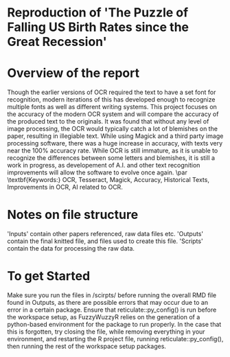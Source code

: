 # Reproduction of 'The Puzzle of Falling US Birth Rates since the Great Recession'
# Overview of the report
Though the earlier versions of OCR required the text to have a set font for recognition, modern iterations of this has developed enough to recognize multiple fonts as well as different writing systems. This project focuses on the accuracy of the modern OCR system and will compare the accuracy of the produced text to the originals. It was found that without any level of image processing, the OCR would typically catch a lot of blemishes on the paper, resulting in illegiable text. While using Magick and a third party image processing software, there was a huge increase in accuracy, with texts very near the 100% accuracy rate. While OCR is still immature, as it is unable to recognize the differences between some letters and blemishes, it is still a work in progress, as developement of A.I. and other text recognition improvements will allow the software to evolve once again.  \\par \\textbf{Keywords:} OCR, Tesseract, Magick, Accuracy, Historical Texts, Improvements in OCR, AI related to OCR.

# Notes on file structure
'Inputs' contain other papers referenced, raw data files etc. 'Outputs' contain the final knitted file, and files used to create this file. 'Scripts' contain the data for processing the raw data. 

# To get Started
Make sure you run the files in /scirpts/ before running the overall RMD file found in Outputs, as there are possible errors that may occur due to an error in a certain package. 
Ensure that reticulate::py_config() is run before the workspace setup, as FuzzyWuzzyR relies on the generation of a python-based environment for the package to run properly. In the case that this is forgotten, try closing the file, while removing everything in your environment, and restarting the R project file, running reticulate::py_config(), then running the rest of the workspace setup packages. 
